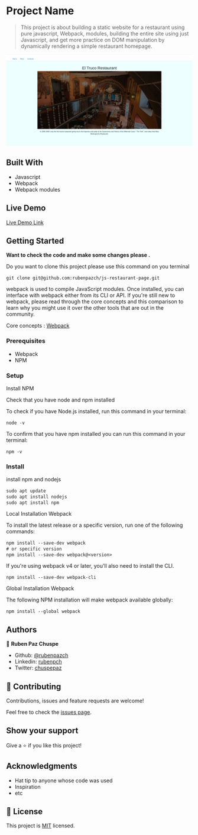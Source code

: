# Project Name

> This project is about building a static website for a restaurant using pure javascript, Webpack, modules, building the entire site using just Javascript, and get more practice on DOM manipulation by dynamically rendering a simple restaurant homepage.

![screenshot](./app_screenshot.png)

## Built With

- Javascript
- Webpack
- Webpack modules

## Live Demo

[Live Demo Link](#)


## Getting Started

**Want to check the code and make some changes please .**

Do you want to clone this project please use this command on you terminal

```
git clone git@github.com:rubenpazch/js-restaurant-page.git
```

webpack is used to compile JavaScript modules. Once installed, you can interface with webpack either from its CLI or API. If you're still new to webpack, please read through the core concepts and this comparison to learn why you might use it over the other tools that are out in the community.

Core concepts : [Webpack](https://webpack.js.org/concepts/)


### Prerequisites

- Webpack 
- NPM 

### Setup

Install NPM

Check that you have node and npm installed

To check if you have Node.js installed, run this command in your terminal:


```
node -v
```

To confirm that you have npm installed you can run this command in your terminal:


```
npm -v
```


### Install

install npm and nodejs


```
sudo apt update
sudo apt install nodejs
sudo apt install npm
```


Local Installation Webpack

To install the latest release or a specific version, run one of the following commands:

```
npm install --save-dev webpack
# or specific version
npm install --save-dev webpack@<version>
```

If you're using webpack v4 or later, you'll also need to install the CLI.


```
npm install --save-dev webpack-cli
```


Global Installation Webpack

The following NPM installation will make webpack available globally:


```
npm install --global webpack
```


## Authors


👤 **Ruben Paz Chuspe**

- Github: [@rubenpazch](https://github.com/rubenpazch)
- Linkedin: [rubenpch](https://www.linkedin.com/in/rubenpch/)
- Twitter: [chuspepaz](https://twitter.com/ChuspePaz)



## 🤝 Contributing

Contributions, issues and feature requests are welcome!

Feel free to check the [issues page](issues/).

## Show your support

Give a ⭐️ if you like this project!

## Acknowledgments

- Hat tip to anyone whose code was used
- Inspiration
- etc

## 📝 License

This project is [MIT](lic.url) licensed.

